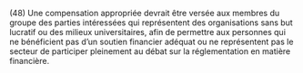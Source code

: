 (48) Une compensation appropriée devrait être versée aux membres du groupe des parties intéressées qui représentent des organisations sans but lucratif ou des milieux universitaires, afin de permettre aux personnes qui ne bénéficient pas d’un soutien financier adéquat ou ne représentent pas le secteur de participer pleinement au débat sur la réglementation en matière financière.